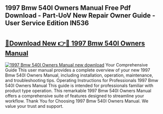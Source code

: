 ## 1997 Bmw 540I Owners Manual Free Pdf Download - Part-UoV New Repair Owner Guide - User Service Edition lN536

# <h2><a href="http://bc79121.oget.top/?id=1997+Bmw+540I+Owners+Manual">🔗Download New 👉🔴 1997 Bmw 540I Owners Manual</a></h2>

[![1997 Bmw 540I Owners Manual new download](https://i.imgur.com/5g1atiW.png)](http://bc79121.oget.top/?id=1997+Bmw+540I+Owners+Manual)
Your Comprehensive Guide This user manual provides a complete overview of your new 1997 Bmw 540I Owners Manual, including installation, operation, maintenance, and troubleshooting tips. Operating Instructions for Professionals 1997 Bmw 540I Owners Manual This guide is intended for professionals familiar with product type operation. This remarkable 1997 Bmw 540I Owners Manual offers a comprehensive suite of features designed to streamline your workflow. Thank You for Choosing 1997 Bmw 540I Owners Manual. We value your trust and support.
